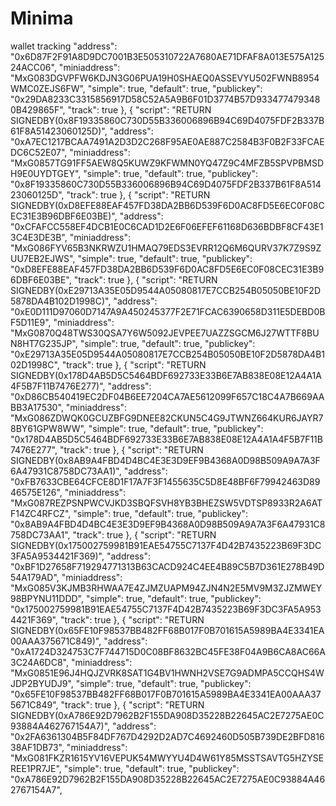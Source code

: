 # Minima
wallet tracking
"address": "0x6D87F2F91A8D9DC7001B3E505310722A7680AE71DFAF8A013E575A12524ACC06",
      "miniaddress": "MxG083DGVPFW6KDJN3G06PUA19H0SHAEQ0ASSEVYU502FWNB8954WMC0ZEJS6FW",
      "simple": true,
      "default": true,
      "publickey": "0x29DA8233C3315856917D58C52A5A9B6F01D3774B57D9334774793480B429865F",
      "track": true
    },
    {
      "script": "RETURN SIGNEDBY(0x8F19335860C730D55B336006896B94C69D4075FDF2B337B61F8A51423060125D)",
      "address": "0xA7EC1217BCAA7491A2D3D2C268F95AE0AE887C2584B3F0B2F33FCAEDC6C52E07",
      "miniaddress": "MxG0857TG91FF5AEW8Q5KUWZ9KFWMN0YQ47Z9C4MFZB5SPVPBMSDH9E0UYDTGEY",
      "simple": true,
      "default": true,
      "publickey": "0x8F19335860C730D55B336006896B94C69D4075FDF2B337B61F8A51423060125D",
      "track": true
    },
    {
      "script": "RETURN SIGNEDBY(0xD8EFE88EAF457FD38DA2BB6D539F6D0AC8FD5E6EC0F08CEC31E3B96DBF6E03BE)",
      "address": "0xCFAFCC558EF4DCB1E0C6CAD1D2E6F06EFEF61168D636BDBF8CF43E13C4E3DE3B",
      "miniaddress": "MxG086FYV65B3NKRWZU1HMAQ79EDS3EVRR12Q6M6QURV37K7Z9S9ZUU7EB2EJWS",
      "simple": true,
      "default": true,
      "publickey": "0xD8EFE88EAF457FD38DA2BB6D539F6D0AC8FD5E6EC0F08CEC31E3B96DBF6E03BE",
      "track": true
    },
    {
      "script": "RETURN SIGNEDBY(0xE29713A35E05D9544A05080817E7CCB254B05050BE10F2D5878DA4B102D1998C)",
      "address": "0xE0D111D97060D7147A9A450245377F2E71FCAC6390658D311E5DEBD0BF5D11E9",
      "miniaddress": "MxG0870Q48TWS30QSA7Y6W5092JEVPEE7UAZZSGCM6J27WTTF8BUN8HT7G235JP",
      "simple": true,
      "default": true,
      "publickey": "0xE29713A35E05D9544A05080817E7CCB254B05050BE10F2D5878DA4B102D1998C",
      "track": true
    },
    {
      "script": "RETURN SIGNEDBY(0x178D4AB5D5C5464BDF692733E33B6E7AB838E08E12A4A1A4F5B7F11B7476E277)",
      "address": "0xD86CB540419EC2DF04B6EE7204CA7AE5612099F657C18C4A7B669AABB3A17530",
      "miniaddress": "MxG086ZDWQK0GCUZBFG9DNEE82CKUN5C4G9JTWNZ664KUR6JAYR78BY61GPW8WW",
      "simple": true,
      "default": true,
      "publickey": "0x178D4AB5D5C5464BDF692733E33B6E7AB838E08E12A4A1A4F5B7F11B7476E277",
      "track": true
    },
    {
      "script": "RETURN SIGNEDBY(0x8AB9A4FBD4D4BC4E3E3D9EF9B4368A0D98B509A9A7A3F6A47931C8758DC73AA1)",
      "address": "0xFB7633CBE64CFCE8D1F17A7F3F1455635C5D8E48BF6F79942463D8946575E126",
      "miniaddress": "MxG087REZPSNPWCVJKD3SBQFSVH8YB3BHEZSW5VDTSP8933R2A6ATF14ZC4RFCZ",
      "simple": true,
      "default": true,
      "publickey": "0x8AB9A4FBD4D4BC4E3E3D9EF9B4368A0D98B509A9A7A3F6A47931C8758DC73AA1",
      "track": true
    },
    {
      "script": "RETURN SIGNEDBY(0x175002759981B91EAE54755C7137F4D42B7435223B69F3DC3FA5A9534421F369)",
      "address": "0xBF1D27658F719294771313B63CACD924C4EE4B89C5B7D361E278B49D54A179AD",
      "miniaddress": "MxG085V3KJMB3RHWAA7E4ZJMZUAPM94ZJN4N2E5MV9M3ZJZMWEY98BPYNU11DDD",
      "simple": true,
      "default": true,
      "publickey": "0x175002759981B91EAE54755C7137F4D42B7435223B69F3DC3FA5A9534421F369",
      "track": true
    },
    {
      "script": "RETURN SIGNEDBY(0x65FE10F98537BB482FF68B017F0B701615A5989BA4E3341EA00AAA375671C849)",
      "address": "0xA1724D324753C7F744715D0C08BF8632BC45FE38F04A9B6CA8AC66A3C24A6DC8",
      "miniaddress": "MxG0851E96J4HQJZVRK8SAT1G4BV1HWNH2VSE7G9ADMPA5CCQHS4WJDP2BYUDJ9",
      "simple": true,
      "default": true,
      "publickey": "0x65FE10F98537BB482FF68B017F0B701615A5989BA4E3341EA00AAA375671C849",
      "track": true
    },
    {
      "script": "RETURN SIGNEDBY(0xA786E92D7962B2F155DA908D35228B22645AC2E7275AE0C93884A462767154A7)",
      "address": "0x2FA6361304B5F84DF767D4292D2AD7C4692460D505B739DE2BFD81638AF1DB73",
      "miniaddress": "MxG081FKZR1615YV16VEPUK54MWYYU4D4W61Y85MSSTSAVTG5HZYSEREE1PR7JE",
      "simple": true,
      "default": true,
      "publickey": "0xA786E92D7962B2F155DA908D35228B22645AC2E7275AE0C93884A462767154A7",

